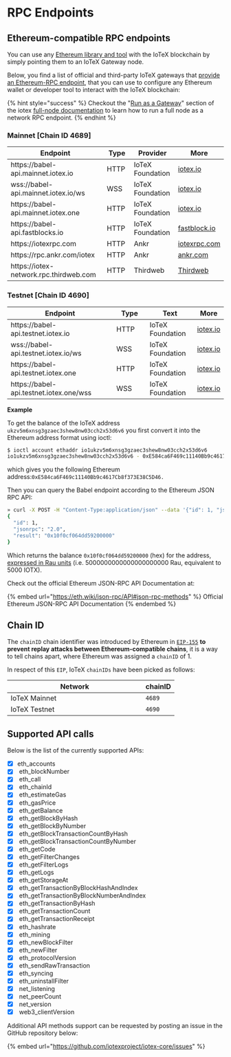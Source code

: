 # RPC Endpoints

## Ethereum-compatible RPC endpoints

You can use any [Ethereum library and tool](./) with the IoTeX blockchain by simply pointing them to an IoTeX Gateway node.&#x20;

Below, you find a list of official and third-party IoTeX gateways that [provide an Ethereum-RPC endpoint](https://delegates.iotex.io/get-started/node-configuration/run-the-node#run-as-a-gateway), that you can use to configure any Ethereum wallet or developer tool to interact with the IoTeX blockchain:&#x20;

{% hint style="success" %}
Checkout the "[Run as a Gateway](https://delegates.iotex.io/get-started/node-configuration/run-the-node#run-as-a-gateway)" section of the iotex [full-node documentation](https://delegates.iotex.io) to learn how to run a full node as a network RPC endpoint.
{% endhint %}

### Mainnet \[Chain ID 4689]

<table><thead><tr><th width="362.4995649735719">Endpoint</th><th width="118">Type</th><th width="129">Provider</th><th>More</th></tr></thead><tbody><tr><td>https://babel-api.mainnet.iotex.io</td><td>HTTP</td><td>IoTeX<br>Foundation</td><td><a href="https://iotex.io">iotex.io</a></td></tr><tr><td>wss://babel-api.mainnet.iotex.io/ws</td><td>WSS</td><td>IoTeX<br>Foundation</td><td><a href="https://iotex.io">iotex.io</a></td></tr><tr><td>https://babel-api.mainnet.iotex.one</td><td>HTTP</td><td>IoTeX Foundation</td><td><a href="https://iotex.io">iotex.io</a></td></tr><tr><td>https://babel-api.fastblocks.io</td><td>HTTP</td><td>IoTeX Foundation</td><td><a href="https://fastblocks.io/">fastblock.io</a></td></tr><tr><td>https://iotexrpc.com</td><td>HTTP</td><td>Ankr</td><td><a href="https://iotexrpc.com">iotexrpc.com</a></td></tr><tr><td>https://rpc.ankr.com/iotex</td><td>HTTP</td><td>Ankr</td><td><a href="https://ankr.com">ankr.com</a></td></tr><tr><td>https://iotex-network.rpc.thirdweb.com</td><td>HTTP</td><td>Thirdweb</td><td><a href="https://thirdweb.com/iotex-network">Thirdweb</a></td></tr></tbody></table>

### Testnet \[Chain ID 4690]

<table><thead><tr><th width="362.5471637775761">Endpoint</th><th width="120">Type</th><th width="127">Text</th><th>More</th></tr></thead><tbody><tr><td>https://babel-api.testnet.iotex.io</td><td>HTTP</td><td>IoTeX Foundation</td><td><a href="https://iotex.io">iotex.io</a></td></tr><tr><td>wss://babel-api.testnet.iotex.io/ws</td><td>WSS</td><td>IoTeX Foundation</td><td><a href="https://iotex.io">iotex.io</a></td></tr><tr><td> https://babel-api.testnet.iotex.one</td><td>HTTP</td><td>IoTeX Foundation</td><td><a href="https://iotex.io">iotex.io</a></td></tr><tr><td> https://babel-api.testnet.iotex.one/wss</td><td>WSS</td><td>IoTeX Foundation</td><td><a href="https://iotex.io">iotex.io</a></td></tr></tbody></table>

**Example**

To get the balance of the IoTeX address `ukzv5m6xnsg3gzaec3shew8nw03cch2x53d6v6` you first convert it into the Ethereum address format using ioctl:

```bash
$ ioctl account ethaddr io1ukzv5m6xnsg3gzaec3shew8nw03cch2x53d6v6
io1ukzv5m6xnsg3gzaec3shew8nw03cch2x53d6v6 - 0xE584ca6F469c11140Bb9c4617Cb8f373E38C5D46
```

which gives you the following Ethereum address:`0xE584ca6F469c11140Bb9c4617Cb8f373E38C5D46.`&#x20;

Then you can query the Babel endpoint according to the Ethereum JSON RPC API:&#x20;

```bash
» curl -X POST -H "Content-Type:application/json" --data '{"id": 1, "jsonrpc": "2.0", "method": "eth_getBalance", "params": ["0xE584ca6F469c11140Bb9c4617Cb8f373E38C5D46", ""]}' https://babel-api.mainnet.iotex.io
{
  "id": 1,
  "jsonrpc": "2.0",
  "result": "0x10f0cf064dd59200000"
}
```

Which returns the balance `0x10f0cf064dd59200000` (hex) for the address, [expressed in Rau units](../basic-concepts/iotx-token.md#iotx-fractions) (i.e. 5000000000000000000000 Rau, equivalent to 5000 IOTX).

Check out the official Ethereum JSON-RPC API Documentation at:

{% embed url="https://eth.wiki/json-rpc/API#json-rpc-methods" %}
Official Ethereum JSON-RPC API Documentation
{% endembed %}

## Chain ID

The `chainID` chain identifier was introduced by Ethereum in [`EIP-155`](https://eips.ethereum.org/EIPS/eip-155#list-of-chain-ids) **to prevent replay attacks between Ethereum-compatible chains**, it is a way to tell chains apart, where Ethereum was assigned a `chainID` of 1.&#x20;

In respect of this `EIP`, IoTeX `chainIDs` have been picked as follows:

<table><thead><tr><th width="298">Network</th><th>chainID</th></tr></thead><tbody><tr><td>IoTeX Mainnet</td><td><code>4689</code></td></tr><tr><td>IoTeX Testnet</td><td><code>4690</code></td></tr></tbody></table>

## Supported API calls

Below is the list of the currently supported APIs:

* [x] eth\_accounts
* [x] &#x20;eth\_blockNumber
* [x] &#x20;eth\_call
* [x] &#x20;eth\_chainId
* [x] &#x20;eth\_estimateGas
* [x] &#x20;eth\_gasPrice
* [x] &#x20;eth\_getBalance
* [x] &#x20;eth\_getBlockByHash
* [x] &#x20;eth\_getBlockByNumber
* [x] &#x20;eth\_getBlockTransactionCountByHash
* [x] &#x20;eth\_getBlockTransactionCountByNumber
* [x] &#x20;eth\_getCode
* [x] &#x20;eth\_getFilterChanges
* [x] &#x20;eth\_getFilterLogs
* [x] &#x20;eth\_getLogs
* [x] &#x20;eth\_getStorageAt
* [x] &#x20;eth\_getTransactionByBlockHashAndIndex
* [x] &#x20;eth\_getTransactionByBlockNumberAndIndex
* [x] &#x20;eth\_getTransactionByHash
* [x] &#x20;eth\_getTransactionCount
* [x] &#x20;eth\_getTransactionReceipt
* [x] &#x20;eth\_hashrate
* [x] &#x20;eth\_mining
* [x] &#x20;eth\_newBlockFilter
* [x] &#x20;eth\_newFilter
* [x] &#x20;eth\_protocolVersion
* [x] &#x20;eth\_sendRawTransaction
* [x] &#x20;eth\_syncing
* [x] &#x20;eth\_uninstallFilter
* [x] &#x20;net\_listening
* [x] &#x20;net\_peerCount
* [x] &#x20;net\_version
* [x] &#x20;web3\_clientVersion

Additional API methods support can be requested by posting an issue in the GitHub repository below:

{% embed url="https://github.com/iotexproject/iotex-core/issues" %}
